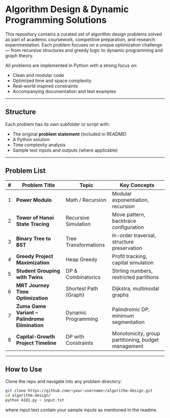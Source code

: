 # Algorithm Design & Dynamic Programming Solutions

This repository contains a curated set of algorithm design problems solved as part of academic coursework, competitive preparation, and research experimentation. Each problem focuses on a unique optimization challenge — from recursive structures and greedy logic to dynamic programming and graph theory.

All problems are implemented in Python with a strong focus on:
- Clean and modular code
- Optimized time and space complexity
- Real-world inspired constraints
- Accompanying documentation and test examples

---

## Structure

Each problem has its own subfolder or script with:
- The original **problem statement** (included in README)
- A Python solution
- Time complexity analysis
- Sample test inputs and outputs (where applicable)

---

## Problem List

| # | Problem Title | Topic | Key Concepts |
|---|---------------|-------|--------------|
| 1 | **Power Modulo** | Math / Recursion | Modular exponentiation, recursion |
| 2 | **Tower of Hanoi State Tracing** | Recursive Simulation | Move pattern, backtrace configuration |
| 3 | **Binary Tree to BST** | Tree Transformations | In-order traversal, structure preservation |
| 4 | **Greedy Project Maximization** | Heap Greedy | Profit tracking, capital simulation |
| 5 | **Student Grouping with Twins** | DP & Combinatorics | Stirling numbers, restricted partitions |
| 6 | **MRT Journey Time Optimization** | Shortest Path (Graph) | Dijkstra, multimodal graphs |
| 7 | **Zuma Game Variant – Palindrome Elimination** | Dynamic Programming | Palindromic DP, minimum segmentation |
| 8 | **Capital-Growth Project Timeline** | DP with Constraints | Monotonicity, group partitioning, budget management |

---

## How to Use

Clone the repo and navigate into any problem directory:

```bash
git clone https://github.com/<your-username>/algorithm-design.git
cd algorithm-design/
python A1Q1.py < input.txt
```
where input text contain your sample inputs as mentioned in the readme.
